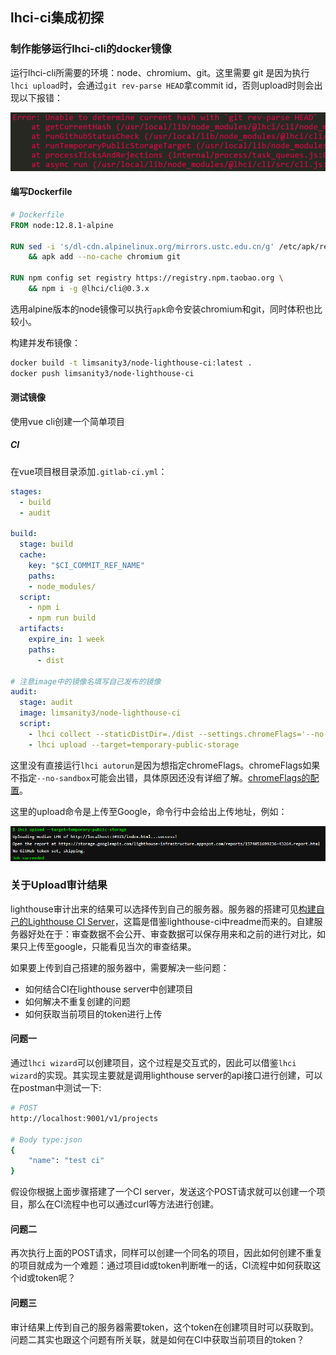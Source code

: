 ## lhci-ci集成初探

### 制作能够运行lhci-cli的docker镜像

运行lhci-cli所需要的环境：node、chromium、git。这里需要 git 是因为执行`lhci upload`时，会通过`git rev-parse HEAD`拿commit id，否则upload时则会出现以下报错：

![](./img/lhci-integration/1.png)

#### 编写Dockerfile

```dockerfile
# Dockerfile
FROM node:12.8.1-alpine

RUN sed -i 's/dl-cdn.alpinelinux.org/mirrors.ustc.edu.cn/g' /etc/apk/repositories \
    && apk add --no-cache chromium git

RUN npm config set registry https://registry.npm.taobao.org \
    && npm i -g @lhci/cli@0.3.x
```

选用alpine版本的node镜像可以执行`apk`命令安装chromium和git，同时体积也比较小。

构建并发布镜像：

```bash
docker build -t limsanity3/node-lighthouse-ci:latest .
docker push limsanity3/node-lighthouse-ci
```

#### 测试镜像

使用vue cli创建一个简单项目

##### CI

在vue项目根目录添加`.gitlab-ci.yml`：

```yaml
stages:
  - build
  - audit
  
build:
  stage: build
  cache:
    key: "$CI_COMMIT_REF_NAME"
    paths:
    - node_modules/
  script:
    - npm i
    - npm run build
  artifacts:
    expire_in: 1 week
    paths:
      - dist

# 注意image中的镜像名填写自己发布的镜像
audit:
  stage: audit
  image: limsanity3/node-lighthouse-ci
  script:
    - lhci collect --staticDistDir=./dist --settings.chromeFlags='--no-sandbox --headless'
    - lhci upload --target=temporary-public-storage
```

这里没有直接运行`lhci autorun`是因为想指定chromeFlags。chromeFlags如果不指定`--no-sandbox`可能会出错，具体原因还没有详细了解。[chromeFlags的配置](<https://peter.sh/experiments/chromium-command-line-switches/>)。

这里的upload命令是上传至Google，命令行中会给出上传地址，例如：

![](./img/lhci-integration/2.png)



### 关于Upload审计结果

lighthouse审计出来的结果可以选择传到自己的服务器。服务器的搭建可见[构建自己的Lighthouse CI Server](<https://limsanity.github.io/Web2/%E9%9B%86%E6%88%90lighthouse-ci.html#%E9%9B%86%E6%88%90lighthouse-ci>)，这篇是借鉴lighthouse-ci中readme而来的。自建服务器好处在于：审查数据不会公开、审查数据可以保存用来和之前的进行对比，如果只上传至google，只能看见当次的审查结果。

如果要上传到自己搭建的服务器中，需要解决一些问题：

- 如何结合CI在lighthouse server中创建项目
- 如何解决不重复创建的问题
- 如何获取当前项目的token进行上传

#### 问题一

通过`lhci wizard`可以创建项目，这个过程是交互式的，因此可以借鉴`lhci wizard`的实现。其实现主要就是调用lighthouse server的api接口进行创建，可以在postman中测试一下:

```bash
# POST
http://localhost:9001/v1/projects

# Body type:json
{
	"name": "test ci"
}
```

假设你根据上面步骤搭建了一个CI server，发送这个POST请求就可以创建一个项目，那么在CI流程中也可以通过curl等方法进行创建。

#### 问题二

再次执行上面的POST请求，同样可以创建一个同名的项目，因此如何创建不重复的项目就成为一个难题：通过项目id或token判断唯一的话，CI流程中如何获取这个id或token呢？

#### 问题三

审计结果上传到自己的服务器需要token，这个token在创建项目时可以获取到。问题二其实也跟这个问题有所关联，就是如何在CI中获取当前项目的token？

